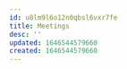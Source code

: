 ```yaml
---
id: u8lm9l6o12n0qbsl6vxr7fe
title: Meetings
desc: ''
updated: 1646544579660
created: 1646544579660
---
```


